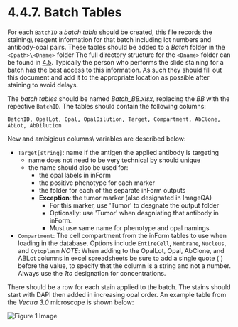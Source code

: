 # 4.4.7. Batch Tables
For each ```BatchID``` a *batch table* should be created, this file records the staining\ reagent information for that batch including lot numbers and antibody-opal pairs. These tables should be added to a *Batch* folder in the ```<Dpath>\<Dname>``` folder The full directory structure for the ```<Dname>``` folder can be found in [4.5](#45-directory-organization "Title"). Typically the person who performs the slide staining for a batch has the best access to this information. As such they should fill out this document and add it to the appropriate location as possible after staining to avoid delays. 

The *batch tables* should be named *Batch_BB.xlsx*, replacing the *BB* with the repective ```BatchID```. The tables should contain the following columns:
```
BatchID, OpalLot, Opal, OpalDilution, Target, Compartment, AbClone, AbLot, AbDilution
```
New and ambigious columns\ variables are described below:
- ```Target[string]```: name if the antigen the applied antibody is targeting
   - name does not need to be very technical by should unique
   - the name should also be used for:
      - the opal labels in inForm
      - the positive phenotype for each marker
      - the folder for each of the separate inForm outputs
      - **Exception**: the tumor marker (also designated in ImageQA)
        - For this marker, use 'Tumor' to desgnate the output folder
        - Optionally: use 'Tumor' when desgniating that antibody in inForm. 
        - Must use same name for phenotype and opal namings
- ```Compartment```: The cell compartment from the inForm tables to use when loading in the database. Options include ```EntireCell```, ```Membrane```, ```Nucleus```, and ```Cytoplasm```
*NOTE*: When adding to the OpalLot, Opal, AbClone, and ABLot columns in excel spreadsheets be sure to add a single quote (') before the value, to specify that the column is a string and not a number. Always use the *1to* designation for concentrations.

There should be a row for each stain applied to the batch. The stains should start with DAPI then added in increasing opal order. An example table from the *Vectra 3.0* microscope is shown below:

![Figure 1 Image](./www/Fig1.PNG)
